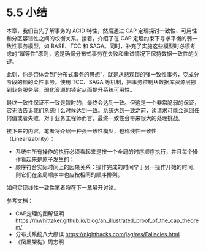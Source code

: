 # 5.5 小结


本章，我们首先了解事务的 ACID 特性，然后通过 CAP 定理探讨一致性、可用性和分区容错性之间的权衡关系。接着，介绍了在 CAP 定理约束下寻求平衡的弱一致性事务模型，如 BASE、TCC 和 SAGA。同时，补充了实施这些模型时必须考虑的“幂等性”原则，这是确保分布式事务在失败和重试情况下保持数据一致性的关键。

此刻，你是否体会到“分布式事务的思想”，就是从悲观锁的强一致性事务，变成分阶段的锁的柔性事务。使用 TCC、SAGA 等机制，把事务控制从数据库资源层挪到业务服务层，弱化资源的锁定从而提升系统可用性。


最终一致性保证不一致是暂时的，最终会达到一致。但这是一个非常脆弱的保证，它无法告诉我们系统什么时候达到一致。系统达到一致之前，读请求可能会返回任何值或者失败，对于业务工程师而言，最终一致性会带来很大的处理挑战。


接下来的内容，笔者将介绍一种强一致性模型，也称线性一致性（Linearizability）：

- 系统中所有操作的执行必须看起来是按一个全局的时序顺序执行，并且每个操作看起来是原子发生的；
- 顺序符合实际时间上的因果关系：操作完成的时间早于另一操作开始的时间，则它们在全局顺序中也应按相同的顺序排列。


如何实现线性一致性笔者将在下一章展开讨论。


参考文档：
- CAP定理的图解证明 https://mwhittaker.github.io/blog/an_illustrated_proof_of_the_cap_theorem/
- 分布式系统八大缪误 https://nighthacks.com/jag/res/Fallacies.html
- 《凤凰架构》周志明